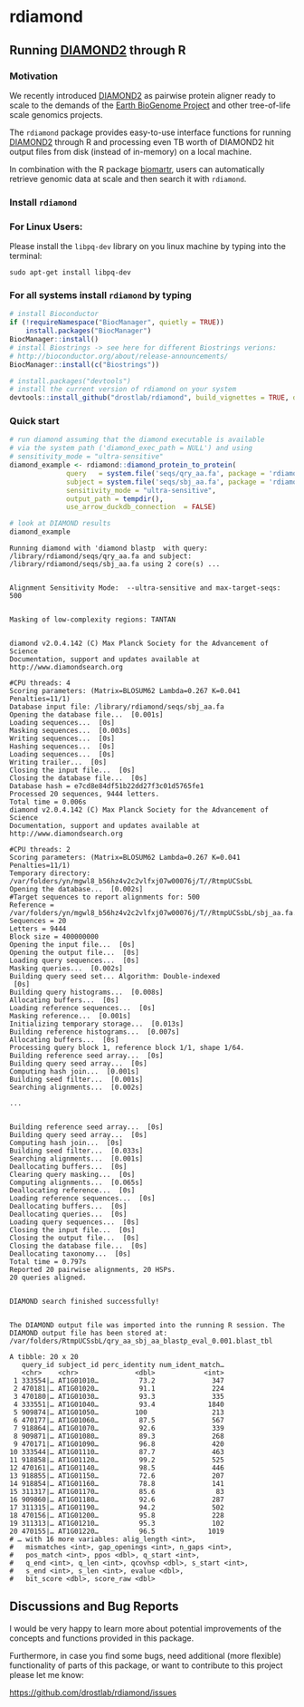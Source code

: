 # rdiamond

## Running [DIAMOND2](https://github.com/bbuchfink/diamond) through R

### Motivation 

We recently introduced [DIAMOND2](https://www.nature.com/articles/s41592-021-01101-x) as pairwise protein aligner ready to scale to the demands of the [Earth BioGenome Project](https://www.earthbiogenome.org/) and other tree-of-life scale genomics projects.

The `rdiamond` package provides easy-to-use interface functions for running [DIAMOND2](https://github.com/bbuchfink/diamond) through R and processing even TB worth of DIAMOND2 hit output files from disk (instead of in-memory) on a local machine. 


In combination with the R package [biomartr](https://github.com/ropensci/biomartr), users
can automatically retrieve genomic data at scale and then search it with `rdiamond`.


### Install `rdiamond`

### For Linux Users:

Please install the `libpq-dev` library on you linux machine by typing into the terminal:

```
sudo apt-get install libpq-dev
```

### For all systems install `rdiamond` by typing

```r
# install Bioconductor
if (!requireNamespace("BiocManager", quietly = TRUE))
    install.packages("BiocManager")
BiocManager::install()
# install Biostrings -> see here for different Biostrings verions:
# http://bioconductor.org/about/release-announcements/
BiocManager::install(c("Biostrings"))

# install.packages("devtools")
# install the current version of rdiamond on your system
devtools::install_github("drostlab/rdiamond", build_vignettes = TRUE, dependencies = TRUE)
```

### Quick start
 
```r
# run diamond assuming that the diamond executable is available
# via the system path ('diamond_exec_path = NULL') and using
# sensitivity_mode = "ultra-sensitive"
diamond_example <- rdiamond::diamond_protein_to_protein(
              query   = system.file('seqs/qry_aa.fa', package = 'rdiamond'),
              subject = system.file('seqs/sbj_aa.fa', package = 'rdiamond'),
              sensitivity_mode = "ultra-sensitive",
              output_path = tempdir(),
              use_arrow_duckdb_connection  = FALSE)

# look at DIAMOND results
diamond_example

```

```
Running diamond with 'diamond blastp  with query: /library/rdiamond/seqs/qry_aa.fa and subject: /library/rdiamond/seqs/sbj_aa.fa using 2 core(s) ...


Alignment Sensitivity Mode:  --ultra-sensitive and max-target-seqs: 500


Masking of low-complexity regions: TANTAN


diamond v2.0.4.142 (C) Max Planck Society for the Advancement of Science
Documentation, support and updates available at http://www.diamondsearch.org

#CPU threads: 4
Scoring parameters: (Matrix=BLOSUM62 Lambda=0.267 K=0.041 Penalties=11/1)
Database input file: /library/rdiamond/seqs/sbj_aa.fa
Opening the database file...  [0.001s]
Loading sequences...  [0s]
Masking sequences...  [0.003s]
Writing sequences...  [0s]
Hashing sequences...  [0s]
Loading sequences...  [0s]
Writing trailer...  [0s]
Closing the input file...  [0s]
Closing the database file...  [0s]
Database hash = e7cd8e84df51b22dd27f3c01d5765fe1
Processed 20 sequences, 9444 letters.
Total time = 0.006s
diamond v2.0.4.142 (C) Max Planck Society for the Advancement of Science
Documentation, support and updates available at http://www.diamondsearch.org

#CPU threads: 2
Scoring parameters: (Matrix=BLOSUM62 Lambda=0.267 K=0.041 Penalties=11/1)
Temporary directory: /var/folders/yn/mgwl8_b56hz4v2c2vlfxj07w00076j/T//RtmpUCSsbL
Opening the database...  [0.002s]
#Target sequences to report alignments for: 500
Reference = /var/folders/yn/mgwl8_b56hz4v2c2vlfxj07w00076j/T//RtmpUCSsbL/sbj_aa.fa.dmnd
Sequences = 20
Letters = 9444
Block size = 400000000
Opening the input file...  [0s]
Opening the output file...  [0s]
Loading query sequences...  [0s]
Masking queries...  [0.002s]
Building query seed set... Algorithm: Double-indexed
 [0s]
Building query histograms...  [0.008s]
Allocating buffers...  [0s]
Loading reference sequences...  [0s]
Masking reference...  [0.001s]
Initializing temporary storage...  [0.013s]
Building reference histograms...  [0.007s]
Allocating buffers...  [0s]
Processing query block 1, reference block 1/1, shape 1/64.
Building reference seed array...  [0s]
Building query seed array...  [0s]
Computing hash join...  [0.001s]
Building seed filter...  [0.001s]
Searching alignments...  [0.002s]

... 


Building reference seed array...  [0s]
Building query seed array...  [0s]
Computing hash join...  [0s]
Building seed filter...  [0.033s]
Searching alignments...  [0.001s]
Deallocating buffers...  [0s]
Clearing query masking...  [0s]
Computing alignments...  [0.065s]
Deallocating reference...  [0s]
Loading reference sequences...  [0s]
Deallocating buffers...  [0s]
Deallocating queries...  [0s]
Loading query sequences...  [0s]
Closing the input file...  [0s]
Closing the output file...  [0s]
Closing the database file...  [0s]
Deallocating taxonomy...  [0s]
Total time = 0.797s
Reported 20 pairwise alignments, 20 HSPs.
20 queries aligned.


DIAMOND search finished successfully! 


The DIAMOND output file was imported into the running R session. The DIAMOND output file has been stored at: /var/folders/RtmpUCSsbL/qry_aa_sbj_aa_blastp_eval_0.001.blast_tbl
```

```
A tibble: 20 x 20
   query_id subject_id perc_identity num_ident_match…
   <chr>    <chr>              <dbl>            <int>
 1 333554|… AT1G01010…          73.2              347
 2 470181|… AT1G01020…          91.1              224
 3 470180|… AT1G01030…          93.3              335
 4 333551|… AT1G01040…          93.4             1840
 5 909874|… AT1G01050…         100                213
 6 470177|… AT1G01060…          87.5              567
 7 918864|… AT1G01070…          92.6              339
 8 909871|… AT1G01080…          89.3              268
 9 470171|… AT1G01090…          96.8              420
10 333544|… AT1G01110…          87.7              463
11 918858|… AT1G01120…          99.2              525
12 470161|… AT1G01140…          98.5              446
13 918855|… AT1G01150…          72.6              207
14 918854|… AT1G01160…          78.8              141
15 311317|… AT1G01170…          85.6               83
16 909860|… AT1G01180…          92.6              287
17 311315|… AT1G01190…          94.2              502
18 470156|… AT1G01200…          95.8              228
19 311313|… AT1G01210…          95.3              102
20 470155|… AT1G01220…          96.5             1019
# … with 16 more variables: alig_length <int>,
#   mismatches <int>, gap_openings <int>, n_gaps <int>,
#   pos_match <int>, ppos <dbl>, q_start <int>,
#   q_end <int>, q_len <int>, qcovhsp <dbl>, s_start <int>,
#   s_end <int>, s_len <int>, evalue <dbl>,
#   bit_score <dbl>, score_raw <dbl>
```


## Discussions and Bug Reports

I would be very happy to learn more about potential improvements of the concepts and functions provided in this package.

Furthermore, in case you find some bugs, need additional (more flexible) functionality of parts of this package, or want to contribute to this project please let me know:

https://github.com/drostlab/rdiamond/issues
